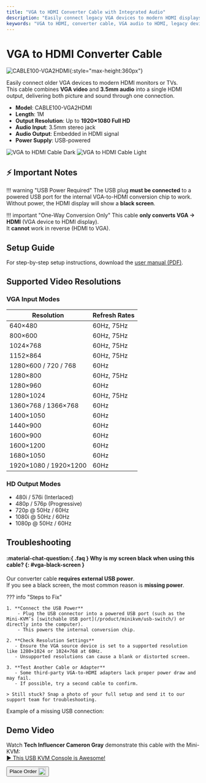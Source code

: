 ```yaml
---
title: "VGA to HDMI Converter Cable with Integrated Audio"
description: "Easily connect legacy VGA devices to modern HDMI displays with our converter cable, complete with integrated audio support and USB power."
keywords: "VGA to HDMI, converter cable, VGA audio to HDMI, legacy device connection, video conversion"
---
```


# VGA to HDMI Converter Cable

![CABLE100-VGA2HDMI](https://assets.openterface.com/images/product/part/CABLE100-VGA2HDMI-1.webp){:style="max-height:360px"}

Easily connect older VGA devices to modern HDMI monitors or TVs.  
This cable combines **VGA video** and **3.5mm audio** into a single HDMI output, delivering both picture and sound through one connection.

- **Model**: CABLE100-VGA2HDMI
- **Length**: 1M
- **Output Resolution**: Up to **1920×1080 Full HD**
- **Audio Input**: 3.5mm stereo jack
- **Audio Output**: Embedded in HDMI signal
- **Power Supply**: USB-powered

![VGA to HDMI Cable Dark](vga2hdmi-connect-dark.svg#only-dark)
![VGA to HDMI Cable Light](vga2hdmi-connect-light.svg#only-light)

## ⚡ Important Notes

!!! warning "USB Power Required"
The USB plug **must be connected** to a powered USB port for the internal VGA-to-HDMI conversion chip to work.  
 Without power, the HDMI display will show a **black screen**.

!!! important "One-Way Conversion Only"
This cable **only converts VGA → HDMI** (VGA device to HDMI display).  
 It **cannot** work in reverse (HDMI to VGA).

## Setup Guide

For step-by-step setup instructions, download the [user manual (PDF)](https://github.com/TechxArtisanStudio/Openterface/blob/main/product-printed-materials/vga2hdmi-manual-300-100-2040928.pdf).

## Supported Video Resolutions

### **VGA Input Modes**

| Resolution            | Refresh Rates |
| --------------------- | ------------- |
| 640×480               | 60Hz, 75Hz    |
| 800×600               | 60Hz, 75Hz    |
| 1024×768              | 60Hz, 75Hz    |
| 1152×864              | 60Hz, 75Hz    |
| 1280×600 / 720 / 768  | 60Hz          |
| 1280×800              | 60Hz, 75Hz    |
| 1280×960              | 60Hz          |
| 1280×1024             | 60Hz, 75Hz    |
| 1360×768 / 1366×768   | 60Hz          |
| 1400×1050             | 60Hz          |
| 1440×900              | 60Hz          |
| 1600×900              | 60Hz          |
| 1600×1200             | 60Hz          |
| 1680×1050             | 60Hz          |
| 1920×1080 / 1920×1200 | 60Hz          |

### **HD Output Modes**

- 480i / 576i (Interlaced)
- 480p / 576p (Progressive)
- 720p @ 50Hz / 60Hz
- 1080i @ 50Hz / 60Hz
- 1080p @ 50Hz / 60Hz

## Troubleshooting

#### :material-chat-question:{ .faq } Why is my screen black when using this cable? {: #vga-black-screen }

Our converter cable **requires external USB power**.  
If you see a black screen, the most common reason is **missing power**.

??? info "Steps to Fix"

    1. **Connect the USB Power**
        - Plug the USB connector into a powered USB port (such as the Mini-KVM’s [switchable USB port](/product/minikvm/usb-switch/) or directly into the computer).
        - This powers the internal conversion chip.

    2. **Check Resolution Settings**
       - Ensure the VGA source device is set to a supported resolution like 1280×1024 or 1024×768 at 60Hz.
       - Unsupported resolutions can cause a blank or distorted screen.

    3. **Test Another Cable or Adapter**
       - Some third-party VGA-to-HDMI adapters lack proper power draw and may fail.
       - If possible, try a second cable to confirm.

    > Still stuck? Snap a photo of your full setup and send it to our support team for troubleshooting.

Example of a missing USB connection:  
<img src="https://pbs.twimg.com/media/GnCqHVlWgAAVGqY?format=jpg&name=small" alt="" style="max-width:180px;vertical-align:middle;" onerror="this.style.display='none'">  
<img src="https://pbs.twimg.com/media/GnCqGa8WQAAOr6m?format=jpg&name=small" alt="" style="max-width:180px;vertical-align:middle;" onerror="this.style.display='none'">

## Demo Video

Watch **Tech Influencer Cameron Gray** demonstrate this cable with the Mini-KVM:  
[▶ This USB KVM Console is Awesome!](https://youtu.be/xAEQpWyfY-c?si=auB5NtqHVw2C7iIK&t=1693)

<button class="md-button" onclick="window.location.href='https://shop.techxartisan.com/products/vga-to-hdmi-converter-cable'"> 
  Place Order <img src="https://assets.openterface.com/images/trademark/txa.svg" alt="TxA Shop" style="vertical-align: middle; height: 20px;">
</button>
